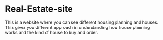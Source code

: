 # Real-Estate-site
This is a website where you can see different housing planning and houses. This gives you different approach in understanding how house planning works and the kind of house to buy and order.
